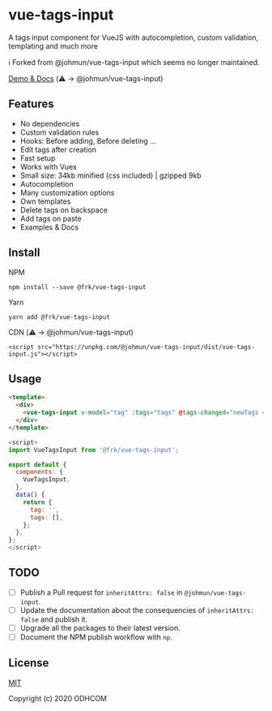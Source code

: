 # vue-tags-input

A tags input component for VueJS with autocompletion, custom validation, templating and much more

:information_source: Forked from @johmun/vue-tags-input which seems no longer maintained.

[Demo & Docs](http://www.vue-tags-input.com) (:warning: → @johmun/vue-tags-input)

## Features

- No dependencies
- Custom validation rules
- Hooks: Before adding, Before deleting ...
- Edit tags after creation
- Fast setup
- Works with Vuex
- Small size: 34kb minified (css included) | gzipped 9kb
- Autocompletion
- Many customization options
- Own templates
- Delete tags on backspace
- Add tags on paste
- Examples & Docs

## Install

NPM

```
npm install --save @frk/vue-tags-input
```

Yarn

```
yarn add @frk/vue-tags-input
```

CDN (:warning: → @johmun/vue-tags-input)

```
<script src="https://unpkg.com/@johmun/vue-tags-input/dist/vue-tags-input.js"></script>
```

## Usage

```html
<template>
  <div>
    <vue-tags-input v-model="tag" :tags="tags" @tags-changed="newTags => tags = newTags" />
  </div>
</template>
```

```javascript
<script>
import VueTagsInput from '@frk/vue-tags-input';

export default {
  components: {
    VueTagsInput,
  },
  data() {
    return {
      tag: '',
      tags: [],
    };
  },
};
</script>
```

## TODO

- [ ] Publish a Pull request for `inheritAttrs: false` in `@johmun/vue-tags-input`.
- [ ] Update the documentation about the consequencies of `inheritAttrs: false` and publish it.
- [ ] Upgrade all the packages to their latest version.
- [ ] Document the NPM publish workflow with `np`.

## License

[MIT](https://opensource.org/licenses/MIT)

Copyright (c) 2020 ODHCOM
